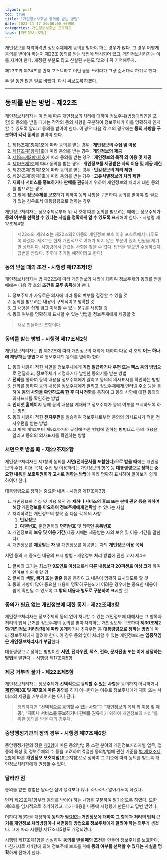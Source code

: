 ```yaml
---
layout: post
toc: true
title: "개인정보보호법 동의를 받는 방법"
date: 2023-11-17 20:00:00 +0900
categories: 개인정보보호법_프로젝트
tags: [개인정보보호법]
---
```

개인정보를 처리하려면 정보주체에게 동의를 받아야 하는 경우가 많다. 그 경우 어떻게 동의를 받아야 하는지 제22조 동의를 받는 방법에 명시되어 있고, 개인정보처리자는 이를 지켜야 한다. 개정된 부분도 많고 신설된 부분도 많으니 꼭 기억해두자.

제23조와 제24조를 먼저 포스트하고 이번 글을 쓰려다가 그냥 순서대로 하기로 했다.

두 달 동안 많은 일로 바빴다. 다시 써보도록 하겠다.

---

## 동의를 받는 방법 - 제22조

개인정보처리자는 이 법에 따른 개인정보의 처리에 대하여 정보주체(법정대리인을 포함)의 동의를 받을 때에는 각각의 동의 사항을 구분하여 정보주체가 이를 명확하게 인지할 수 있도록 알리고 동의를 받아야 한다. 이 경우 다음 각 호의 경우에는 **동의 사항을 구분하여 각각 동의**를 받아야 한다.

 1. [제15조제1항제1호](https://ohthecomet.github.io/%EA%B0%9C%EC%9D%B8%EC%A0%95%EB%B3%B4%EB%B3%B4%ED%98%B8%EB%B2%95_%ED%94%84%EB%A1%9C%EC%A0%9D%ED%8A%B8/2023/09/24/%EA%B0%9C%EC%9D%B8%EC%A0%95%EB%B3%B4%EB%B3%B4%ED%98%B8%EB%B2%95-%EA%B0%9C%EC%9D%B8%EC%A0%95%EB%B3%B4%EC%9D%98-%EC%9D%BC%EB%B0%98%EC%A0%81-%EC%B2%98%EB%A6%AC.html#%EA%B0%9C%EC%9D%B8%EC%A0%95%EB%B3%B4%EC%9D%98-%EC%88%98%EC%A7%91-%EB%B0%8F-%EC%9D%B4%EC%9A%A9---%EC%A0%9C15%EC%A1%B0)에 따라 동의를 받는 경우 : **개인정보의 수집 및 이용**
 2. [제17조제1항제1호](https://ohthecomet.github.io/%EA%B0%9C%EC%9D%B8%EC%A0%95%EB%B3%B4%EB%B3%B4%ED%98%B8%EB%B2%95_%ED%94%84%EB%A1%9C%EC%A0%9D%ED%8A%B8/2023/09/24/%EA%B0%9C%EC%9D%B8%EC%A0%95%EB%B3%B4%EB%B3%B4%ED%98%B8%EB%B2%95-%EA%B0%9C%EC%9D%B8%EC%A0%95%EB%B3%B4%EC%9D%98-%EC%9D%BC%EB%B0%98%EC%A0%81-%EC%B2%98%EB%A6%AC.html#%EA%B0%9C%EC%9D%B8%EC%A0%95%EB%B3%B4%EC%9D%98-%EC%A0%9C%EA%B3%B5---%EC%A0%9C17%EC%A1%B0)에 따라 동의를 받는 경우 : **개인정보의 제공**
 3. [제18조제2항제1호](https://ohthecomet.github.io/%EA%B0%9C%EC%9D%B8%EC%A0%95%EB%B3%B4%EB%B3%B4%ED%98%B8%EB%B2%95_%ED%94%84%EB%A1%9C%EC%A0%9D%ED%8A%B8/2023/09/25/%EA%B0%9C%EC%9D%B8%EC%A0%95%EB%B3%B4%EB%B3%B4%ED%98%B8%EB%B2%95-%EA%B0%9C%EC%9D%B8%EC%A0%95%EB%B3%B4%EC%9D%98-%EB%AA%A9%EC%A0%81-%EC%99%B8-%EC%9D%B4%EC%9A%A9-%EB%B0%8F-%EC%A0%9C%EA%B3%B5.html#%EA%B0%9C%EC%9D%B8%EC%A0%95%EB%B3%B4%EC%9D%98-%EB%AA%A9%EC%A0%81-%EC%99%B8-%EC%9D%B4%EC%9A%A9-%EB%B0%8F-%EC%A0%9C%EA%B3%B5-%EC%A0%9C%ED%95%9C---%EC%A0%9C18%EC%A1%B0)에 따라 동의를 받는 경우 : **개인정보의 목적 외 이용 및 제공**
 4. [제19조제1호](https://ohthecomet.github.io/%EA%B0%9C%EC%9D%B8%EC%A0%95%EB%B3%B4%EB%B3%B4%ED%98%B8%EB%B2%95_%ED%94%84%EB%A1%9C%EC%A0%9D%ED%8A%B8/2023/09/24/%EA%B0%9C%EC%9D%B8%EC%A0%95%EB%B3%B4%EB%B3%B4%ED%98%B8%EB%B2%95-%EA%B0%9C%EC%9D%B8%EC%A0%95%EB%B3%B4%EC%9D%98-%EC%9D%BC%EB%B0%98%EC%A0%81-%EC%B2%98%EB%A6%AC.html#%EA%B0%9C%EC%9D%B8%EC%A0%95%EB%B3%B4%EB%A5%BC-%EC%A0%9C%EA%B3%B5%EB%B0%9B%EC%9D%80-%EC%9E%90%EC%9D%98-%EC%9D%B4%EC%9A%A9-%EB%B0%8F-%EC%A0%9C%EA%B3%B5-%EC%A0%9C%ED%95%9C---%EC%A0%9C19%EC%A1%B0)에 따라 동의를 받는 경우 : **개인정보를 제공받은 자의 이용 및 제공 제한**
 5. 제23조제1항제1호에 따라 동의를 받는 경우 : **민감정보의 처리 제한**
 6. 제24조제1항제1호에 따라 동의를 받는 경우 : **고유식별정보의 처리 제한**
 7. **재화나 서비스를 홍보하거나 판매를 권유**하기 위하여 개인정보의 처리에 대한 동의를 받으려는 경우
 8. 그 밖에 **정보주체를 보호**하기 위하여 동의 사항을 구분하여 동의를 받아야 할 필요가 있는 경우로서 대통령령으로 정하는 경우

개인정보처리자는 정보주체로부터 위 각 호에 따른 동의를 받으려는 때에는 정보주체가 **동의 여부를 선택할 수 있다는 사실을 명확하게 알 수 있도록 표시**해야 한다. - 시행령 제17조제4항

 > 제23조와 제24조는 제22조의2 아동의 개인정보 보호 이후 포스트에서 다루도록 하겠다.
 > 제8호는 현재 개인적으로 이해가 되지 않는 부분이 있어 민원을 제기한 상태이다. 시행령에서 관련된 사항을 찾을 수 없다. 답변을 받으면 수정하겠다.
 > 답변을 받았다. 추후에 추가될 예정이라고 한다!

### 동의 받을 때의 조건 - 시행령 제17조제1항

개인정보처리자는 법 제22조에 따라 개인정보의 처리에 대하여 정보주체의 동의를 받을 때에는 다음 각 호의 **조건을 모두 충족**해야 한다.

 1. 정보주체가 자유로운 의사에 따라 동의 여부를 결정할 수 있을 것
 2. 동의를 받으려는 내용이 구체적이고 명확할 것
 3. 그 내용을 쉽게 읽고 이해할 수 있는 문구를 사용할 것
 4. 동의 여부를 명확하게 표시할 수 있는 방법을 정보주체에게 제공할 것

 > 새로 만들어진 조항이다.

### 동의를 받는 방법 - 시행령 제17조제2항

 개인정보처리자는 법 제22조에 따라 개인정보의 처리에 대하여 다음 각 호의 **어느 하나에 해당하는 방법**으로 정보주체의 동의를 받아야 한다.

 1. 동의 내용이 적힌 서면을 정보주체에게 **직접 발급하거나 우편 또는 팩스 등의 방법**으로 전달하고, 정보주체가 서명하거나 날인한 동의서를 받는 방법
 2. **전화**를 통하여 동의 내용을 정보주체에게 알리고 동의의 의사표시를 확인하는 방법
 3. 전화를 통하여 동의 내용을 정보주체에게 알리고 정보주체에게 인터넷 주소 등을 통하여 **동의 사항을 확인하도록 한 후 다시 전화**를 통하여 그 동의 사항에 대한 동의의 의사표시를 확인하는 방법
 4. **인터넷 홈페이지** 등에 동의 내용을 게재하고 정보주체가 동의 여부를 표시하도록 하는 방법
 5. 동의 내용이 적힌 **전자우편**을 발송하여 정보주체로부터 동의의 의사표시가 적힌 전자우편을 받는 방법
 6. 그 밖에 제1호부터 제5호까지의 규정에 따른 방법에 준하는 방법으로 동의 내용을 알리고 동의의 의사표시를 확인하는 방법

### 서면으로 받을 때 - 제22조제2항

개인정보처리자는 제1항의 동의를 **서면(전자문서를 포함한다)으로 받을 때**에는 개인정보의 수집, 이용 목적, 수집 및 이용하려는 개인정보의 항목 등 **대통령령으로 정하는 중요한 내용**을 **보호위원회가 고시로 정하는 방법**에 따라 명확히 표시하여 알아보기 쉽게 하여야 한다.

대통령령으로 정하는 중요한 내용 - 시행령 제17조제3항

 1. 개인정보의 수집 및 이용 목적 중 **재화나 서비스의 홍보 또는 판매 권유 등을 위하여 해당 개인정보를 이요하여 정보주체에게 연락**할 수 있다는 사실
 2. 처리하려는 개인정보의 항목 중 다음 각 목의 사항
	 1. **민감정보**
	 2. **여권번호**, 운전면허의 **면허번호** 및 **외국인 등록번호**
 3. 개인정보의 **보유 및 이용 기간**(제공 시에는 제공받는 자의 보유 및 이용 기간을 말한다)
 4. 개인정보를 **제공받는 자** 및 개인정보를 제공받는 자의 **개인정보 이용 목적**

서면 동의 시 중요한 내용의 표시 방법 - 개인정보 처리 방법에 관한 고시 제4조

 1. 글씨의 크기는 최소한 **9포인트 이상**으로서 **다른 내용보다 20퍼센트 이상 크게** 하여 알아보기 쉽게 할 것
 2. 글씨의 **색깔, 굵기 또는 밑줄** 등을 통하여 그 내용이 명확히 표시되도록 할 것
 3. 동의 사항이 많아 중요한 내용이 명확히 구분되기 어려운 경우에는 중요한 내용이 쉽게 확인될 수 있도록 **그 밖의 내용과 별도로 구분하여 표시**할 것

### 동의가 필요 없는 개인정보에 대한 통지 - 제22조제3항

개인정보처리자는 정보주체의 동의 없이 처리할 수 있는 개인정보에 대해서는 그 항목과 처리의 법적 근거를 정보주체의 동의를 받아 처리하는 개인정보와 구분하여 **제30조제2항(개인정보 처리방침)에 따라 공개**하거나 전자우편 등 **대통령령으로 정하는 방법**에 따라 정보주체에게 알려야 한다. 이 경우 동의 없이 처리할 수 있는 개인정보라는 **입증책임은 개인정보처리자가 부담**한다.

대통령령으로 정하는 방법이란 **서면, 전자우편, 팩스, 전화, 문자전송 또는 이에 상당하는 방법**을 말한다. - 시행령 제17조제5항

### 제공 거부의 불가 - 제22조제5항

개인정보처리자는 정보주체가 **선택적으로 동의할 수 있는 사항**을 동의하지 아니하거나 **[제1항](#동의를-받는-방법---제22조)제3호 및 제7호에 따른 동의**를 하지 아니한다는 이유로 정보주체에게 재화 또는 서비스의 제공을 거부하여서는 아니 된다.

> 정리하자면 "**선택적으로 동의할 수 있는 사항**"과 "**개인정보의 목적 외 이용 및 제공**", "**재화나 서비스를 홍보하거나 판매를 권유**하기 위하여 개인정보의 처리"를 위한 동의를 받을 때의 경우다.

### 중앙행정기관의 장의 경우 - 시행령 제17조제6항

중앙행정기관의 장은 [제2항](#동의를-받는-방법---시행령-제17조제2항)에 따른 동의방법 중 소관 분야의 개인정보처리자별 업무, 업종의 특성 및 정보주체의 수 등을 고려하여 적절한 동의방법에 관한 기준을 [법 제12조제2항](https://ohthecomet.github.io/%EA%B0%9C%EC%9D%B8%EC%A0%95%EB%B3%B4%EB%B3%B4%ED%98%B8%EB%B2%95_%ED%94%84%EB%A1%9C%EC%A0%9D%ED%8A%B8/2023/09/22/%EA%B0%9C%EC%9D%B8%EC%A0%95%EB%B3%B4%EB%B3%B4%ED%98%B8%EB%B2%95-%EA%B0%9C%EC%9D%B8%EC%A0%95%EB%B3%B4-%EB%B3%B4%ED%98%B8%EC%A7%80%EC%B9%A8.html#%EA%B0%9C%EC%9D%B8%EC%A0%95%EB%B3%B4-%EB%B3%B4%ED%98%B8%EC%A7%80%EC%B9%A8---%EC%A0%9C12%EC%A1%B0)에 따른 **개인정보 보호지침**(표준지침)으로 정하여 그 기준에 따라 동의를 받도록 개인정보처리자에게 권장할 수 있다.

### 달라진 점

동의를 받는 방법은 달라진 점이 생각보다 많다. 하나하나 알아가도록 하겠다.

먼저 제22조제1항부터 동의를 받아야 하는 사항을 구분하여 알기쉽도록 하였다. 또한 제8호를 임시적으로 추가하였고, 추가 내용을 나중에 시행령에 만든다고 답변 받았다.

더하여 제3항을 개정하여 **동의가 필요없는 개인정보에 대하여 그 항목과 처리의 법적 근거를 개인정보 처리방침이나 서면등의 방법으로 정보주체에게 알려야 하는 의무**가 생겼다. 그에 따라 시행령 제17조제5항도 개정되었다.

시행령 제17조제1항을 신설하여 **동의를 받을 때의 조건**을 만들어 정보주체를 보호한다. 마찬가지로 제4항에 의해 정보주체 보호를 위해 **동의 여부를 선택할 수 있다는 사실을 명확**하게 전해야 한다.